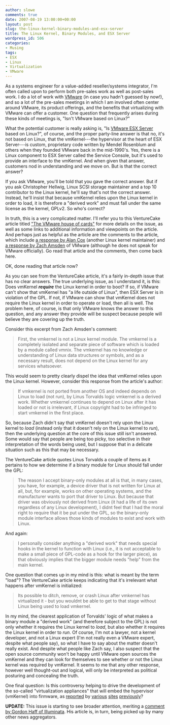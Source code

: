 ```yaml
---
author: slowe
comments: true
date: 2007-08-19 13:00:00+00:00
layout: post
slug: the-linux-kernel-binary-modules-and-esx-server
title: The Linux Kernel, Binary Modules, and ESX Server
wordpress_id: 506
categories:
- Musing
tags:
- ESX
- Linux
- Virtualization
- VMware
---
```


As a systems engineer for a value-added reseller/systems integrator, I'm often called upon to perform both pre-sales work as well as post-sales work. I do a lot of work with [VMware](http://www.vmware.com/) (in case you hadn't guessed by now!), and so a lot of the pre-sales meetings in which I am involved often center around VMware, its product offerings, and the benefits that virtualizing with VMware can offer a customer. One question that frequently arises during these kinds of meetings is, "Isn't VMware based on Linux?"

What the potential customer is really asking is, "Is [VMware ESX Server](http://www.vmware.com/products/vi/esx/) based on Linux?", of course, and the proper party-line answer is that no, it's not based on Linux, that the vmKernel---the hypervisor at the heart of ESX Server---is custom, proprietary code written by Mendel Rosenblum and others when they founded VMware back in the mid-1990's. Yes, there is a Linux component to ESX Server called the Service Console, but it's used to provide an interface to the vmKernel. And when given that answer, customers nod in understanding and we move on. But is that the correct answer?

If you ask VMware, you'll be told that you gave the correct answer. But if you ask Christopher Hellwig, Linux SCSI storage maintainer and a top 10 contributor to the Linux kernel, he'll say that's not the correct answer. Instead, he'll insist that because vmKernel relies upon the Linux kernel in order to load, it is therefore a "derived work" and must fall under the same license as the kernel, GPLv2. So who's correct?

In truth, this is a very complicated matter. I'll refer you to this VentureCake article titled ["The VMware house of cards"](http://www.venturecake.com/the-vmware-house-of-cards/) for more details on the issue, as well as some links to additional information and viewpoints on the article. And perhaps just as helpful as the article are the comments to the article, which include [a response by Alan Cox](http://www.venturecake.com/the-vmware-house-of-cards/#comment-1282) (another Linux kernel maintainer) and [a response by Zach Amsden](http://www.venturecake.com/the-vmware-house-of-cards/#comment-1385) of VMware (although he does not speak for VMware officially). Go read that article and the comments, then come back here.

OK, done reading that article now?

As you can see from the VentureCake article, it's a fairly in-depth issue that has no clear answers. The true underlying issue, as I understand it, is this: Does vmKernel **_require_** the Linux kernel in order to boot? If so, if VMware can't show that vmKernel has "a life outside of Linux", then ESX Server is in violation of the GPL. If not, if VMware can show that vmKernel does not require the Linux kernel in order to operate or load, then all is well. The problem here, of course, is that only VMware knows the answer to this question, and any answer they provide will be suspect because people will believe they are covering up the truth.

Consider this excerpt from Zach Amsden's comment:

>First, the vmkernel is not a Linux kernel module. The vmkernel is a completely isolated and separate piece of software which is loaded by a module called vmnix. The vmkernel has no knowledge or understanding of Linux data structures or symbols, and as a necessary result, does not depend on the Linux kernel for any services whatsoever.

This would seem to pretty clearly dispel the idea that vmKernel relies upon the Linux kernel. However, consider this response from the article's author:

>If vmkernel is not ported from another OS and indeed depends on Linux to load (not run), by Linus Torvalds logic vmkernel is a derived work. Whether vmkernel continues to depend on Linux after it has loaded or not is irrelevant, if Linux copyright had to be infringed to start vmkernel in the first place.

So, because Zach didn't say that vmKernel doesn't rely upon the Linux kernel to _load_ (instead only that it doesn't rely on the Linux kernel to _run_), then the underlying question at the core of this issue still isn't answered. Some would say that people are being too picky, too selective in their interpretation of the words being used, but I suppose that in a delicate situation such as this that may be necessary.

The VentureCake article quotes Linus Torvalds a couple of items as it pertains to how we determine if a binary module for Linux should fall under the GPL:

>The reason I accept binary-only modules at all is that, in many cases, you have, for example, a device driver that is not written for Linux at all, but, for example, works on other operating systems, and the manufacturer wants to port that driver to Linux. But because that driver was obviously not derived from Linux (it had a life of its own regardless of any Linux development), I didnt feel that I had the moral right to require that it be put under the GPL, so the binary-only module interface allows those kinds of modules to exist and work with Linux.

And again:

>I personally consider anything a "derived work" that needs special hooks in the kernel to function with Linux (i.e., it is not acceptable to make a small piece of GPL-code as a hook for the larger piece), as that obviously implies that the bigger module needs "help" from the main kernel.

One question that comes up in my mind is this: what is meant by the term "load"? The VentureCake article keeps indicating that it's irrelevant what happens after vmKernel is initialized:

>Its possible to ditch, remove, or crash Linux after vmkernel has virtualized it - but you wouldnt be able to get to that stage without Linux being used to load vmkernel.

In my mind, the clearest application of Torvalds' logic of what makes a binary module a "derived work" (and therefore subject to the GPL) is not only whether it requires the Linux kernel to _load_, but also whether it requires the Linux kernel in order to _run_. Of course, I'm not a lawyer, not a kernel developer, and not a Linux expert (I'm not really even a VMware expert, despite what people say), so what I have to say about the matter doesn't really exist. And despite what people like Zach say, I also suspect that the open source community won't be happy until VMware open sources the vmKernel and they can look for themselves to see whether or not the Linux kernel was required by vmKernel. It seems to me that any other response, however well thought-out and logical, will only be interpreted as political posturing and concealing the truth.

One final question: Is this controversy helping to drive the development of the so-called "virtualization appliances" that will embed the hypervisor (vmKernel) into firmware, as [reported](http://searchservervirtualization.techtarget.com/originalContent/0,289142,sid94_gci1260992,00.html) by [various](http://www.thincomputing.net/newsitem3416.html) [sites](http://www.vmweekly.com/news/20070618/2/) [previously](http://www.virtualization.info/2007/06/vmware-esx-server-lite-edition-coming.html)?

**UPDATE:** This issue is starting to see broader attention, meriting a [comment by Gordon Haff of Illuminata](http://www.illuminata.com/perspectives/?p=347). His article is, in turn, being picked up by many other news aggregators.
